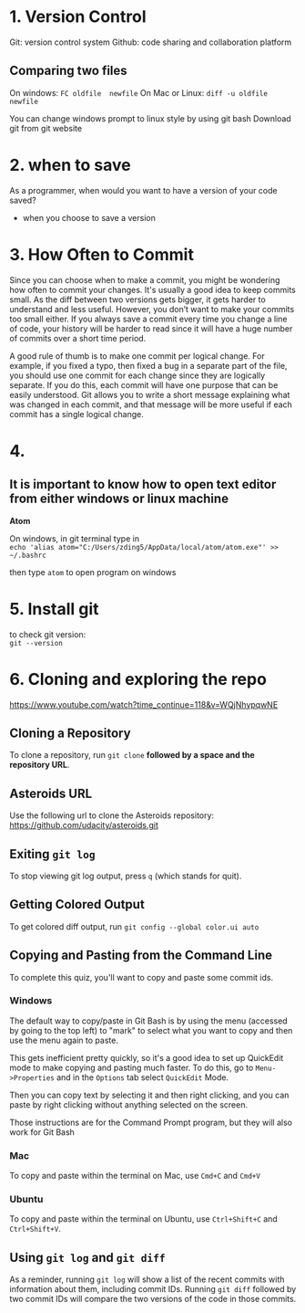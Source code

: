 # 1. Version Control
Git: version control system
Github: code sharing and collaboration platform

## Comparing two files
On windows: 
`FC oldfile  newfile`
On Mac or Linux:
`diff -u oldfile newfile`

You can change windows prompt to linux style by using git bash
Download git from git website
# 2. when to save
As a programmer, when would you want to have a version of your code saved?
* when you choose to save a version
# 3. How Often to Commit
Since you can choose when to make a commit, you might be wondering how often to commit your changes. It's usually a good idea to keep commits small. As the diff between two versions gets bigger, it gets harder to understand and less useful. However, you don’t want to make your commits too small either. If you always save a commit every time you change a line of code, your history will be harder to read since it will have a huge number of commits over a short time period.

A good rule of thumb is to make one commit per logical change. For example, if you fixed a typo, then fixed a bug in a separate part of the file, you should use one commit for each change since they are logically separate. If you do this, each commit will have one purpose that can be easily understood. Git allows you to write a short message explaining what was changed in each commit, and that message will be more useful if each commit has a single logical change.
# 4. 
## It is important to know how to open text editor from either windows or linux machine
**Atom** 

On windows, in git terminal type in  
`echo 'alias atom="C:/Users/zding5/AppData/local/atom/atom.exe"' >> ~/.bashrc`

then type `atom` to open program on windows
# 5. Install git
to check git version:  
`git --version`
# 6. Cloning and exploring the repo
<https://www.youtube.com/watch?time_continue=118&v=WQjNhypqwNE>
## Cloning a Repository
To clone a repository, run `git clone` **followed by a space and the repository URL**.

## Asteroids URL
Use the following url to clone the Asteroids repository: <https://github.com/udacity/asteroids.git>

## Exiting `git log`
To stop viewing git log output, press `q` (which stands for quit).

## Getting Colored Output
To get colored diff output, run `git config --global color.ui auto`

## Copying and Pasting from the Command Line
To complete this quiz, you'll want to copy and paste some commit ids.

### Windows
The default way to copy/paste in Git Bash is by using the menu (accessed by going to the top left) to "mark" to select what you want to copy and then use the menu again to paste.

This gets inefficient pretty quickly, so it's a good idea to set up QuickEdit mode to make copying and pasting much faster.  To do this, go to `Menu->Properties` and in the `Options` tab select `QuickEdit` Mode.

Then you can copy text by selecting it and then right clicking, and you can paste by right clicking without anything selected on the screen.

Those instructions are for the Command Prompt program, but they will also work for Git Bash
### Mac
To copy and paste within the terminal on Mac, use `Cmd+C` and `Cmd+V`

### Ubuntu
To copy and paste within the terminal on Ubuntu, use `Ctrl+Shift+C` and `Ctrl+Shift+V`.

## Using `git log` and `git diff`
As a reminder, running `git log` will show a list of the recent commits with information about them, including commit IDs. Running `git diff` followed by two commit IDs will compare the two versions of the code in those commits. 

